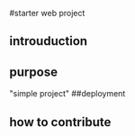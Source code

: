 #starter web project

## introuduction
## purpose

"simple project"
##deployment
## how to contribute